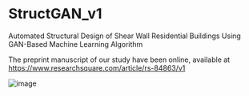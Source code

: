 # StructGAN_v1
Automated Structural Design of Shear Wall Residential Buildings Using GAN-Based Machine Learning Algorithm

The preprint manuscript of our study have been online, available at https://www.researchsquare.com/article/rs-84863/v1



![image](https://github.com/wenjie-liao/StructGAN_v1/blob/master/StructGAN_v1.jpg)
